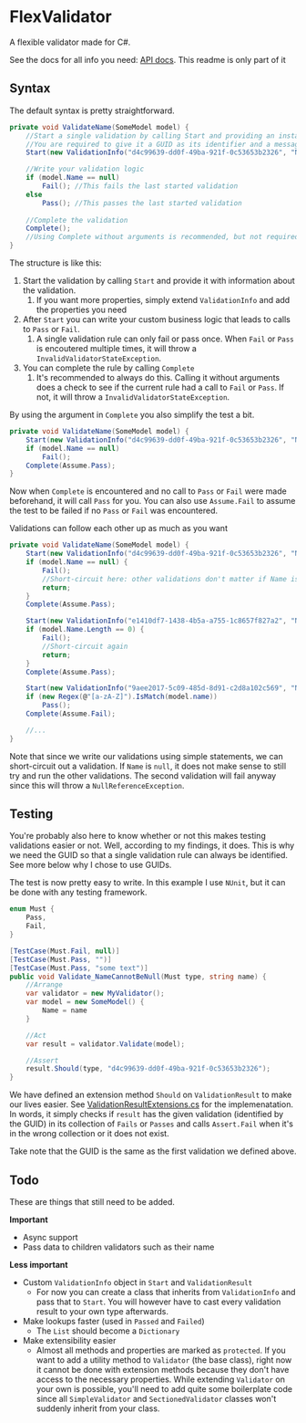 # FlexValidator
A flexible validator made for C#.

See the docs for all info you need: [API docs](https://didii.github.io/FlexValidator/).
This readme is only part of it

## Syntax

The default syntax is pretty straightforward.

```csharp
private void ValidateName(SomeModel model) {
    //Start a single validation by calling Start and providing an instance of ValidationInfo
    //You are required to give it a GUID as its identifier and a message
    Start(new ValidationInfo("d4c99639-dd0f-49ba-921f-0c53653b2326", "Name cannot be null"));

    //Write your validation logic
    if (model.Name == null)
        Fail(); //This fails the last started validation
    else
        Pass(); //This passes the last started validation
    
    //Complete the validation
    Complete();
    //Using Complete without arguments is recommended, but not required
}
```

The structure is like this:

1. Start the validation by calling `Start` and provide it with information about the validation.
   1. If you want more properties, simply extend `ValidationInfo` and add the properties you need
2. After `Start` you can write your custom business logic that leads to calls to `Pass` or `Fail`.
   1. A single validation rule can only fail or pass once. When `Fail` or `Pass` is encoutered multiple times, it will throw a `InvalidValidatorStateException`.
3. You can complete the rule by calling `Complete`
   1. It's recommended to always do this. Calling it without arguments does a check to see if the current rule had a call to `Fail` or `Pass`. If not, it will throw a `InvalidValidatorStateException`.

By using the argument in `Complete` you also simplify the test a bit.

```csharp
private void ValidateName(SomeModel model) {
    Start(new ValidationInfo("d4c99639-dd0f-49ba-921f-0c53653b2326", "Name cannot be null"));
    if (model.Name == null)
        Fail();
    Complete(Assume.Pass);
}
```

Now when `Complete` is encountered and no call to `Pass` or `Fail` were made beforehand, it will call `Pass` for you.
You can also use `Assume.Fail` to assume the test to be failed if no `Pass` or `Fail` was encountered.

Validations can follow each other up as much as you want

```csharp
private void ValidateName(SomeModel model) {
    Start(new ValidationInfo("d4c99639-dd0f-49ba-921f-0c53653b2326", "Name cannot be null"));
    if (model.Name == null) {
        Fail();
        //Short-circuit here: other validations don't matter if Name is null
        return;
    }
    Complete(Assume.Pass);

    Start(new ValidationInfo("e1410df7-1438-4b5a-a755-1c8657f827a2", "Name cannot be empty"));
    if (model.Name.Length == 0) {
        Fail();
        //Short-circuit again
        return;
    }
    Complete(Assume.Pass);

    Start(new ValidationInfo("9aee2017-5c09-485d-8d91-c2d8a102c569", "Name must start with an alphabetical letter"))
    if (new Regex(@"[a-zA-Z]").IsMatch(model.name))
        Pass();
    Complete(Assume.Fail);

    //...
}
```

Note that since we write our validations using simple statements, we can short-circuit out a validation.
If `Name` is `null`, it does not make sense to still try and run the other validations.
The second validation will fail anyway since this will throw a `NullReferenceException`.

## Testing

You're probably also here to know whether or not this makes testing validations easier or not.
Well, according to my findings, it does.
This is why we need the GUID so that a single validation rule can always be identified.
See more below why I chose to use GUIDs.

The test is now pretty easy to write.
In this example I use `NUnit`, but it can be done with any testing framework.

```csharp
enum Must {
    Pass,
    Fail,
}

[TestCase(Must.Fail, null)]
[TestCase(Must.Pass, "")]
[TestCase(Must.Pass, "some text")]
public void Validate_NameCannotBeNull(Must type, string name) {
    //Arrange
    var validator = new MyValidator();
    var model = new SomeModel() {
        Name = name
    }

    //Act
    var result = validator.Validate(model);

    //Assert
    result.Should(type, "d4c99639-dd0f-49ba-921f-0c53653b2326");
}
```

We have defined an extension method `Should` on `ValidationResult` to make our lives easier.
See [ValidationResultExtensions.cs](https://github.com/didii/FlexValidator/blob/master/FlexValidator.Example.App.Tests/Helpers/ValidationResultExtensions.cs) for the implemenatation.
In words, it simply checks if `result` has the given validation (identified by the GUID) in its collection of `Fails` or `Passes` and calls `Assert.Fail` when it's in the wrong collection or it does not exist.

Take note that the GUID is the same as the first validation we defined above.

## Todo

These are things that still need to be added.

**Important**

* Async support
* Pass data to children validators such as their name

**Less important**

* Custom `ValidationInfo` object in `Start` and `ValidationResult`
  * For now you can create a class that inherits from `ValidationInfo` and pass that to `Start`. You will however have to cast every validation result to your own type afterwards.
* Make lookups faster (used in `Passed` and `Failed`)
  * The `List` should become a `Dictionary`
* Make extensibility easier
  * Almost all methods and properties are marked as `protected`. If you want to add a utility method to `Validator` (the base class), right now it cannot be done with extension methods because they don't have access to the necessary properties. While extending `Validator` on your own is possible, you'll need to add quite some boilerplate code since all `SimpleValidator` and `SectionedValidator` classes won't suddenly inherit from your class.
